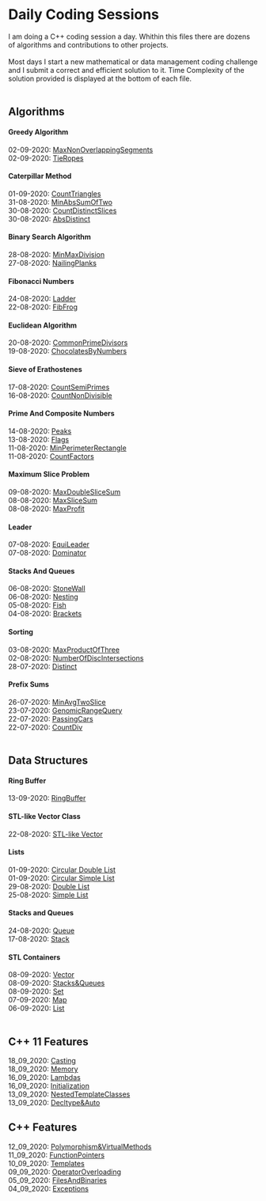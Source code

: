 # Daily Coding Sessions
  
I am doing a C++ coding session a day. Whithin this files there are dozens of algorithms and contributions to other projects.
<br/><br/>
Most days I start a new  mathematical or data management coding challenge and I submit a correct and efficient solution to it. Time Complexity of the solution provided is displayed at the bottom of each file.
<br/><br/>

## **Algorithms**

#### Greedy Algorithm

02-09-2020: [MaxNonOverlappingSegments](https://github.com/ManuCanedo/DailyCodingSessions/tree/master/Algorithms_GreedyAlgorithm/MaxNonOverlappingSegments)  
02-09-2020: [TieRopes](https://github.com/ManuCanedo/DailyCodingSessions/tree/master/Algorithms_GreedyAlgorithm/TieRopes)  

#### Caterpillar Method

01-09-2020: [CountTriangles](https://github.com/ManuCanedo/DailyCodingSessions/tree/master/Algorithms_CaterpillarMethod/CountTriangles)  
31-08-2020: [MinAbsSumOfTwo](https://github.com/ManuCanedo/DailyCodingSessions/tree/master/Algorithms_CaterpillarMethod/MinAbsSumOfTwo)  
30-08-2020: [CountDistinctSlices](https://github.com/ManuCanedo/DailyCodingSessions/tree/master/Algorithms_CaterpillarMethod/CountDistinctSlices)  
30-08-2020: [AbsDistinct](https://github.com/ManuCanedo/DailyCodingSessions/tree/master/Algorithms_CaterpillarMethod/AbsDistinct)  

#### Binary Search Algorithm

28-08-2020: [MinMaxDivision](https://github.com/ManuCanedo/DailyCodingSessions/tree/master/Algorithms_BinarySearchAlgorithm/MinMaxDivision)  
27-08-2020: [NailingPlanks](https://github.com/ManuCanedo/DailyCodingSessions/tree/master/Algorithms_BinarySearchAlgorithm/NailingPlanks)  

#### Fibonacci Numbers

24-08-2020: [Ladder](https://github.com/ManuCanedo/DailyCodingSessions/tree/master/Algorithms_FibonacciNumbers/Ladder)  
22-08-2020: [FibFrog](https://github.com/ManuCanedo/DailyCodingSessions/tree/master/Algorithms_FibonacciNumbers/FibFrog)  

#### Euclidean Algorithm

20-08-2020: [CommonPrimeDivisors](https://github.com/ManuCanedo/DailyCodingSessions/tree/master/Algorithms_EuclideanAlgorithm/CommonPrimeDivisors)  
19-08-2020: [ChocolatesByNumbers](https://github.com/ManuCanedo/DailyCodingSessions/tree/master/Algorithms_EuclideanAlgorithm/ChocolatesByNumbers)  

#### Sieve of Erathostenes

17-08-2020: [CountSemiPrimes](https://github.com/ManuCanedo/DailyCodingSessions/tree/master/Algorithms_SieveOfErathostenes/CountSemiPrimes)  
16-08-2020: [CountNonDivisible](https://github.com/ManuCanedo/DailyCodingSessions/tree/master/Algorithms_SieveOfErathostenes/CountNonDivisible)  

#### Prime And Composite Numbers

14-08-2020: [Peaks](https://github.com/ManuCanedo/DailyCodingSessions/tree/master/Algorithms_Prime%26CompositeNumbers/Peaks)  
13-08-2020: [Flags](https://github.com/ManuCanedo/DailyCodingSessions/tree/master/Algorithms_Prime&CompositeNumbers/Flags)  
11-08-2020: [MinPerimeterRectangle](https://github.com/ManuCanedo/DailyCodingSessions/tree/master/Algorithms_Prime%26CompositeNumbers/MinPerimeterRectangle)  
11-08-2020: [CountFactors](https://github.com/ManuCanedo/DailyCodingSessions/tree/master/Algorithms_Prime%26CompositeNumbers/CountFactors)  

#### Maximum Slice Problem

09-08-2020: [MaxDoubleSliceSum](https://github.com/ManuCanedo/DailyCodingSessions/tree/master/Algorithms_MaxSliceProblem/MaxDoubleSliceSum)  
08-08-2020: [MaxSliceSum](https://github.com/ManuCanedo/DailyCodingSessions/tree/master/Algorithms_MaxSliceProblem/MaxSliceSum)  
08-08-2020: [MaxProfit](https://github.com/ManuCanedo/DailyCodingSessions/tree/master/Algorithms_MaxSliceProblem/MaxProfit)  

#### Leader

07-08-2020: [EquiLeader](https://github.com/ManuCanedo/DailyCodingSessions/tree/master/Algorithms_Leader/EquiLeader)  
07-08-2020: [Dominator](https://github.com/ManuCanedo/DailyCodingSessions/tree/master/Algorithms_Leader/Dominator)  

#### Stacks And Queues

06-08-2020: [StoneWall](https://github.com/ManuCanedo/DailyCodingSessions/tree/master/Algorithms_Stacks&Queues/StoneWall)  
06-08-2020: [Nesting](https://github.com/ManuCanedo/DailyCodingSessions/tree/master/Algorithms_Stacks&Queues/Nesting)  
05-08-2020: [Fish](https://github.com/ManuCanedo/DailyCodingSessions/tree/master/Algorithms_Stacks%26Queues/Fish)  
04-08-2020: [Brackets](https://github.com/ManuCanedo/DailyCodingSessions/tree/master/Algorithms_Stacks&Queues/Brackets)  

#### Sorting

03-08-2020: [MaxProductOfThree](https://github.com/ManuCanedo/DailyCodingSessions/tree/master/Algorithms_Sorting/MaxProductOfThree)  
02-08-2020: [NumberOfDiscIntersections](https://github.com/ManuCanedo/DailyCodingSessions/tree/master/Algorithms_Sorting/NumberOfDiscIntersections)  
28-07-2020: [Distinct](https://github.com/ManuCanedo/DailyCodingSessions/tree/master/Algorithms_Sorting/Distinct)  

#### Prefix Sums

26-07-2020: [MinAvgTwoSlice](https://github.com/ManuCanedo/DailyCodingSessions/tree/master/Algorithms_PrefixSums/MinAvgTwoSlice)  
23-07-2020: [GenomicRangeQuery](https://github.com/ManuCanedo/DailyCodingSessions/tree/master/Algorithms_PrefixSums/GenomicRangeQuery)    
22-07-2020: [PassingCars](https://github.com/ManuCanedo/DailyCodingSessions/tree/master/Algorithms_PrefixSums/PassingCars)  
22-07-2020: [CountDiv](https://github.com/ManuCanedo/DailyCodingSessions/tree/master/Algorithms_PrefixSums/CountDiv)  <br/><br/>

## **Data Structures**

#### Ring Buffer

13-09-2020: [RingBuffer](https://github.com/ManuCanedo/DailyCodingSessions/tree/master/DataStructures_RingBuffer)    

#### STL-like Vector Class

22-08-2020: [STL-like Vector](https://github.com/ManuCanedo/DailyCodingSessions/tree/master/DataStructures_STL-like_Vector)  

#### Lists

01-09-2020: [Circular Double List](https://github.com/ManuCanedo/DailyCodingSessions/tree/master/DataStructures_Lists/CircularDoubleList)  
01-09-2020: [Circular Simple List](https://github.com/ManuCanedo/DailyCodingSessions/tree/master/DataStructures_Lists/CircularSimpleList)  
29-08-2020: [Double List](https://github.com/ManuCanedo/DailyCodingSessions/tree/master/DataStructures_Lists/DoubleList)  
25-08-2020: [Simple List](https://github.com/ManuCanedo/DailyCodingSessions/tree/master/DataStructures_Lists/SimpleList)  

#### Stacks and Queues

24-08-2020: [Queue](https://github.com/ManuCanedo/DailyCodingSessions/tree/master/DataStructures_Stacks%26Queues/Queue)  
17-08-2020: [Stack](https://github.com/ManuCanedo/DailyCodingSessions/tree/master/DataStructures_Stacks%26Queues/Stack)  

#### STL Containers

08-09-2020: [Vector](https://github.com/ManuCanedo/DailyCodingSessions/tree/master/DataStructures_STL_Containers/Vector)  
08-09-2020: [Stacks&Queues](https://github.com/ManuCanedo/DailyCodingSessions/tree/master/DataStructures_STL_Containers/Stacks&Queues)  
08-09-2020: [Set](https://github.com/ManuCanedo/DailyCodingSessions/tree/master/DataStructures_STL_Containers/Set)  
07-09-2020: [Map](https://github.com/ManuCanedo/DailyCodingSessions/tree/master/DataStructures_STL_Containers/Map)  
06-09-2020: [List](https://github.com/ManuCanedo/DailyCodingSessions/tree/master/DataStructures_STL_Containers/List)  <br/><br/> 

## **C++ 11 Features**

18_09_2020: [Casting](https://github.com/ManuCanedo/DailyCodingSessions/tree/master/Cpp11Features/Casting)  
18_09_2020: [Memory](https://github.com/ManuCanedo/DailyCodingSessions/tree/master/Cpp11Features/Memory)  
16_09_2020: [Lambdas](https://github.com/ManuCanedo/DailyCodingSessions/tree/master/Cpp11Features/Lambdas)  
16_09_2020: [Initialization](https://github.com/ManuCanedo/DailyCodingSessions/tree/master/Cpp11Features/Initialization)  
13_09_2020: [NestedTemplateClasses](https://github.com/ManuCanedo/DailyCodingSessions/tree/master/Cpp11Features/NestedTemplateClasses)  
13_09_2020: [Decltype&Auto](https://github.com/ManuCanedo/DailyCodingSessions/tree/master/Cpp11Features/Decltype&Auto)    

## **C++ Features**

12_09_2020: [Polymorphism&VirtualMethods](https://github.com/ManuCanedo/DailyCodingSessions/tree/master/CppFeatures/Polymorphism&VirtualMethods)  
11_09_2020: [FunctionPointers](https://github.com/ManuCanedo/DailyCodingSessions/tree/master/CppFeatures/FunctionPointers)    
10_09_2020: [Templates](https://github.com/ManuCanedo/DailyCodingSessions/tree/master/CppFeatures/Templates)  
09_09_2020: [OperatorOverloading](https://github.com/ManuCanedo/DailyCodingSessions/tree/master/CppFeatures/OperatorOverloading)  
05_09_2020: [FilesAndBinaries](https://github.com/ManuCanedo/DailyCodingSessions/tree/master/CppFeatures/FilesAndBinaries)  
04_09_2020: [Exceptions](https://github.com/ManuCanedo/DailyCodingSessions/tree/master/CppFeatures/Exceptions)  <br/><br/> 



